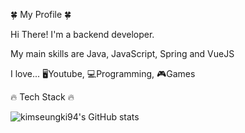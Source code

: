 
🍀 My Profile 🍀


Hi There! I'm a backend developer.

My main skills are Java, JavaScript, Spring and VueJS

I love...
🖥Youtube,  💻Programming,  🎮Games

🔥 Tech Stack 🔥

<!--
**kimseungki94/kimseungki94** is a ✨ _special_ ✨ repository because its `README.md` (this file) appears on your GitHub profile.

Here are some ideas to get you started:

- 🔭 I’m currently working on ...
- 🌱 I’m currently learning ...
- 👯 I’m looking to collaborate on ...
- 🤔 I’m looking for help with ...
- 💬 Ask me about ...
- 📫 How to reach me: ...
- 😄 Pronouns: ...
- ⚡ Fun fact: ...
-->

![kimseungki94's GitHub stats](https://github-readme-stats.vercel.app/api?username=kimseungki94&show_icons=true&theme=dark) 
